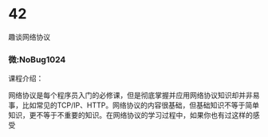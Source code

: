 # 42
趣谈网络协议
### 微:NoBug1024 


课程介绍：

网络协议是每个程序员入门的必修课，但是彻底掌握并应用网络协议知识却并非易事，比如常见的TCP/IP、HTTP。网络协议的内容很基础，但基础知识不等于简单知识，更不等于不重要的知识。在网络协议的学习过程中，如果你也有过这样的感受
